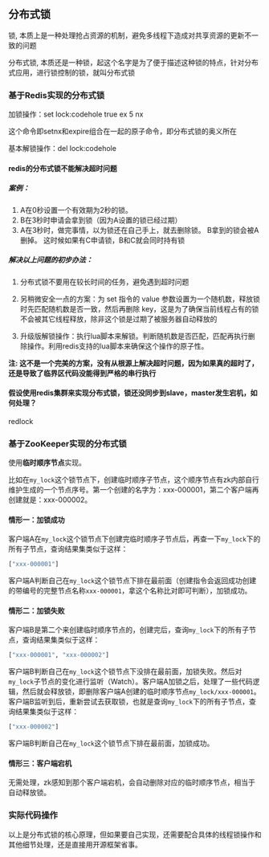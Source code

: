 ## 分布式锁

锁, 本质上是一种处理抢占资源的机制，避免多线程下造成对共享资源的更新不一致的问题

分布式锁, 本质还是一种锁，起这个名字是为了便于描述这种锁的特点，针对分布式应用，进行锁控制的锁，就叫分布式锁

### 基于Redis实现的分布式锁

加锁操作：set lock:codehole true ex 5 nx

这个命令即setnx和expire组合在一起的原子命令，即分布式锁的奥义所在

基本解锁操作：del lock:codehole

#### redis的分布式锁不能解决超时问题

##### 案例：

1. A在0秒设置一个有效期为2秒的锁。 
2. B在3秒时申请会拿到锁（因为A设置的锁已经过期） 
3.  A在3秒时，做完事情，以为锁还在自己手上，就去删除锁。 B拿到的锁会被A删掉。 这时候如果有C申请锁，B和C就会同时持有锁

##### 解决以上问题的初步办法：

1. 分布式锁不要用在较长时间的任务，避免遇到超时问题

2. 另稍微安全一点的方案：为 set 指令的 value 参数设置为一个随机数，释放锁时先匹配随机数是否一致，然后再删除 key，这是为了确保当前线程占有的锁不会被其它线程释放，除非这个锁是过期了被服务器自动释放的

3. 升级版解锁操作：执行lua脚本来解锁。判断随机数是否匹配，匹配再执行删除操作。利用redis支持的lua脚本来确保这个操作的原子性。

**注: 这不是一个完美的方案，没有从根源上解决超时问题，因为如果真的超时了，还是导致了临界区代码没能得到严格的串行执行**

#### 假设使用redis集群来实现分布式锁，锁还没同步到slave，master发生宕机，如何处理？

redlock

### 基于ZooKeeper实现的分布式锁

使用**临时顺序节点**实现。

比如在`my_lock`这个锁节点下，创建临时顺序子节点，这个顺序节点有zk内部自行维护生成的一个节点序号。第一个创建的名字为：xxx-000001，第二个客户端再创建就是：xxx-000002。

#### 情形一：加锁成功

客户端A在`my_lock`这个锁节点下创建完临时顺序子节点后，再查一下`my_lock`下的所有子节点，查询结果集类似于这样：

```python
["xxx-000001"]
```

客户端A判断自己在`my_lock`这个锁节点下排在最前面（创建指令会返回成功创建的带编号的完整节点名称`xxx-000001`，拿这个名称比对即可判断），加锁成功。

#### 情形二：加锁失败

客户端B是第二个来创建临时顺序节点的，创建完后，查询`my_lock`下的所有子节点，查询结果集类似于这样：

```python
["xxx-000001", "xxx-000002"]
```

客户端B判断自己在`my_lock`这个锁节点下没排在最前面，加锁失败。然后对`my_lock`子节点的变化进行监听（Watch）。客户端A加锁之后，处理了一些代码逻辑，然后就会释放锁，即删除客户端A创建的临时顺序节点`my_lock/xxx-000001`。客户端B监听到后，重新尝试去获取锁，也就是查询`my_lock`下的所有子节点，查询结果集类似于这样：

```python
["xxx-000002"]
```

客户端B判断自己在`my_lock`这个锁节点下排在最前面，加锁成功。

#### 情形三：客户端宕机

无需处理，zk感知到那个客户端宕机，会自动删除对应的临时顺序节点，相当于自动释放锁。

### 实际代码操作

以上是分布式锁的核心原理，但如果要自己实现，还需要配合具体的线程锁操作和其他细节处理，还是直接用开源框架省事。